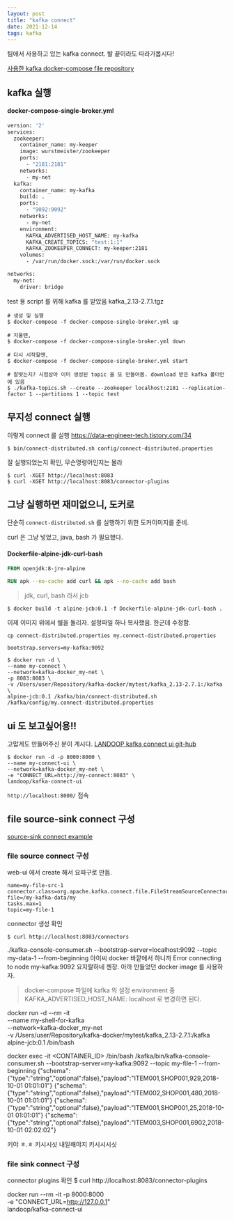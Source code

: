 ```yaml
---
layout: post
title: "kafka connect"
date: 2021-12-14
tags: kafka
---
```


팀에서 사용하고 있는 kafka connect. 발 끝이라도 따라가봅시다!

[사용한 kafka docker-compose file repository](https://github.com/wurstmeister/kafka-docker)

## kafka 실행

#### docker-compose-single-broker.yml

``` dockerfile
version: '2'
services:
  zookeeper:
    container_name: my-keeper
    image: wurstmeister/zookeeper
    ports:
      - "2181:2181"
    networks:
      - my-net
  kafka:
    container_name: my-kafka
    build: .
    ports:
      - "9092:9092"
    networks:
      - my-net
    environment:
      KAFKA_ADVERTISED_HOST_NAME: my-kafka
      KAFKA_CREATE_TOPICS: "test:1:1"
      KAFKA_ZOOKEEPER_CONNECT: my-keeper:2181
    volumes:
      - /var/run/docker.sock:/var/run/docker.sock

networks:
  my-net:
    driver: bridge

```

test 용 script 를 위해 kafka 를 받았음
kafka_2.13-2.7.1.tgz

``` shell
# 생성 및 실행
$ docker-compose -f docker-compose-single-broker.yml up

# 지울땐,
$ docker-compose -f docker-compose-single-broker.yml down

# 다시 시작할땐,
$ docker-compose -f docker-compose-single-broker.yml start

# 잘떳는지? 시험삼아 이미 생성된 topic 을 또 만들어봄. download 받은 kafka 폴더안에 있음
$ ./kafka-topics.sh --create --zookeeper localhost:2181 --replication-factor 1 --partitions 1 --topic test
```

## 무지성 connect 실행

이렇게 connect 를 실행 https://data-engineer-tech.tistory.com/34
``` shell
$ bin/connect-distributed.sh config/connect-distributed.properties
```

잘 실행되었는지 확인, 무슨명령어인지는 몰라
``` shell
$ curl -XGET http://localhost:8083
$ curl -XGET http://localhost:8083/connector-plugins
```

## 그냥 실행하면 재미없으니, 도커로

단순히 `connect-distributed.sh` 를 실행하기 위한 도커이미지를 준비.

curl 은 그냥 넣었고, java, bash 가 필요했다.

#### Dockerfile-alpine-jdk-curl-bash
``` dockerfile
FROM openjdk:8-jre-alpine
  
RUN apk --no-cache add curl && apk --no-cache add bash
```

> jdk, curl, bash 라서 jcb

``` shell
$ docker build -t alpine-jcb:0.1 -f Dockerfile-alpine-jdk-curl-bash .
```

이제 이미지 위에서 쉘을 돌리자. 설정파일 하나 복사했음. 한군데 수정함.

``` shell
cp connect-distributed.properties my.connect-distributed.properties
```
```
bootstrap.servers=my-kafka:9092
```


```shell
$ docker run -d \
--name my-connect \
--network=kafka-docker_my-net \
-p 8083:8083 \
-v /Users/user/Repository/kafka-docker/mytest/kafka_2.13-2.7.1:/kafka \
alpine-jcb:0.1 /kafka/bin/connect-distributed.sh /kafka/config/my.connect-distributed.properties
```

## ui 도 보고싶어용!!

고맙게도 만들어주신 분이 계시다. [LANDOOP kafka connect ui git-hub](https://github.com/lensesio/kafka-connect-ui)

``` shell
$ docker run -d -p 8000:8000 \
--name my-connect-ui \
--network=kafka-docker_my-net \
-e "CONNECT_URL=http://my-connect:8083" \
landoop/kafka-connect-ui
```

`http://localhost:8000/` 접속

## file source-sink connect 구성
[source-sink connect example](https://wedul.site/683)

### file source connect 구성

web-ui 에서 create 해서 요따구로 만듬.

```
name=my-file-src-1
connector.class=org.apache.kafka.connect.file.FileStreamSourceConnector
file=/my-kafka-data/my
tasks.max=1
topic=my-file-1
```

connector 생성 확인

```
$ curl http://localhost:8083/connectors
```


./kafka-console-consumer.sh --bootstrap-server=localhost:9092 --topic my-data-1 --from-beginning
아이씨 docker 바깥에서 하니까 Error connecting to node my-kafka:9092 요지랄하네 젠장.
아까 만들었던 docker image 를 사용하자.
> docker-compose 파일에 kafka 의 설정 environment 중 KAFKA_ADVERTISED_HOST_NAME: localhost 로 변경하면 된다.

docker run -d --rm -it \
--name my-shell-for-kafka \
--network=kafka-docker_my-net \
-v /Users/user/Repository/kafka-docker/mytest/kafka_2.13-2.7.1:/kafka \
alpine-jcb:0.1 /bin/bash

docker exec -it <CONTAINER_ID> /bin/bash
/kafka/bin/kafka-console-consumer.sh --bootstrap-server=my-kafka:9092 --topic my-file-1 --from-beginning
{"schema":{"type":"string","optional":false},"payload":"ITEM001,SHOP001,929,2018-10-01 01:01:01"}
{"schema":{"type":"string","optional":false},"payload":"ITEM002,SHOP001,480,2018-10-01 01:01:01"}
{"schema":{"type":"string","optional":false},"payload":"ITEM001,SHOP001,25,2018-10-01 01:01:01"}
{"schema":{"type":"string","optional":false},"payload":"ITEM003,SHOP001,6902,2018-10-01 02:02:02"}

키야 ㅎ.ㅎ 키시시싯 내일해야지 키시시시싯

### file sink connect 구성



connector plugins 확인
$ curl http://localhost:8083/connector-plugins


docker run --rm -it -p 8000:8000 \
-e "CONNECT_URL=http://127.0.0.1" \
landoop/kafka-connect-ui